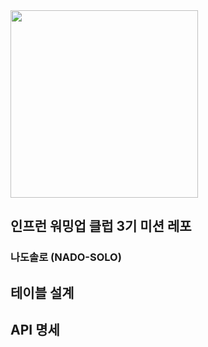 <img src="https://github.com/user-attachments/assets/a2410aea-0fb1-4c36-8a4e-e5076f6e02ec" height="300"/>

## 인프런 워밍업 클럽 3기 미션 레포

### 나도솔로 (NADO-SOLO)

## 테이블 설계

## API 명세
